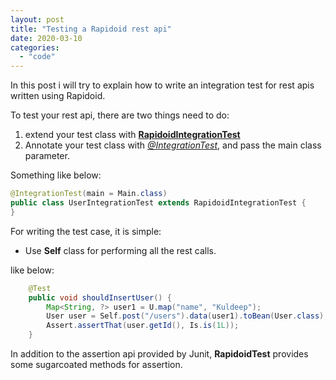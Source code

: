 ```yaml
---
layout: post
title: "Testing a Rapidoid rest api"
date: 2020-03-10
categories:
  - "code"
---
```


In this post i will try to explain how to write an integration test for rest apis written using Rapidoid.

<!-- more -->

To test your rest api, there are two things need to do:

1. extend your test class with [**RapidoidIntegrationTest**](https://github.com/rapidoid/rapidoid/blob/master/rapidoid-commons/src/main/java/org/rapidoid/test/RapidoidIntegrationTest.java)
2. Annotate your test class with [_@IntegrationTest_](https://github.com/rapidoid/rapidoid/blob/master/rapidoid-commons/src/main/java/org/rapidoid/annotation/IntegrationTest.java), and pass the main class parameter.

Something like below:

```java
@IntegrationTest(main = Main.class)
public class UserIntegrationTest extends RapidoidIntegrationTest {
}
```

For writing the test case, it is simple:

- Use **Self** class for performing all the rest calls.

like below:

```java
    @Test
    public void shouldInsertUser() {
        Map<String, ?> user1 = U.map("name", "Kuldeep");
        User user = Self.post("/users").data(user1).toBean(User.class);
        Assert.assertThat(user.getId(), Is.is(1L));
    }
```

In addition to the assertion api provided by Junit, **RapidoidTest** provides some sugarcoated methods for assertion.
